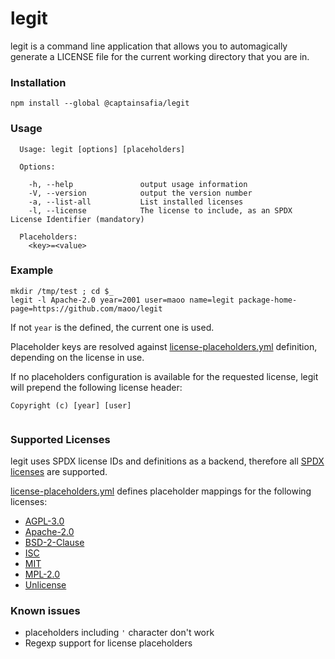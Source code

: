 # legit

legit is a command line application that allows you to automagically generate a
LICENSE file for the current working directory that you are in.

### Installation

```
npm install --global @captainsafia/legit
```

### Usage

```
  Usage: legit [options] [placeholders]

  Options:

    -h, --help               output usage information
    -V, --version            output the version number
    -a, --list-all           List installed licenses
    -l, --license            The license to include, as an SPDX License Identifier (mandatory)

  Placeholders:
    <key>=<value>
```

### Example
```
mkdir /tmp/test ; cd $_
legit -l Apache-2.0 year=2001 user=maoo name=legit package-home-page=https://github.com/maoo/legit
```

If not `year` is the defined, the current one is used.

Placeholder keys are resolved against [license-placeholders.yml](license-placeholders.yml) definition, depending on the license in use.

If no placeholders configuration is available for the requested license, legit will prepend the following license header:
```
Copyright (c) [year] [user]


```

### Supported Licenses

legit uses SPDX license IDs and definitions as a backend, therefore all [SPDX licenses](https://spdx.org/licenses/) are supported.

[license-placeholders.yml](license-placeholders.yml) defines placeholder mappings for the following licenses:

- [AGPL-3.0](https://spdx.org/licenses/AGPL-3.0.html)
- [Apache-2.0](https://spdx.org/licenses/Apache-2.0.html)
- [BSD-2-Clause](https://spdx.org/licenses/BSD-2-Clause.html)
- [ISC](https://spdx.org/licenses/ISC.html)
- [MIT](https://spdx.org/licenses/MIT.html)
- [MPL-2.0](https://spdx.org/licenses/MPL-2.0.html)
- [Unlicense](https://spdx.org/licenses/Unlicense.html)

### Known issues

- placeholders including `'` character don't work
- Regexp support for license placeholders
